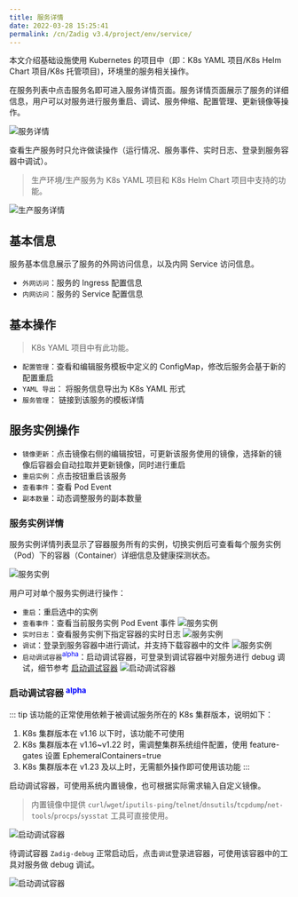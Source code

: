 ```yaml
---
title: 服务详情
date: 2022-03-28 15:25:41
permalink: /cn/Zadig v3.4/project/env/service/
---
```


本文介绍基础设施使用 Kubernetes 的项目中（即：K8s YAML 项目/K8s Helm Chart 项目/K8s 托管项目)，环境里的服务相关操作。

在服务列表中点击服务名即可进入服务详情页面。服务详情页面展示了服务的详细信息，用户可以对服务进行服务重启、调试、服务伸缩、配置管理、更新镜像等操作。

![服务详情](../../../../_images/service_detail.png)

查看生产服务时只允许做读操作（运行情况、服务事件、实时日志、登录到服务容器中调试）。

> 生产环境/生产服务为 K8s YAML 项目和 K8s Helm Chart 项目中支持的功能。

![生产服务详情](../../../../_images/prod_env_service_detail.png)
	
## 基本信息
服务基本信息展示了服务的外网访问信息，以及内网 Service 访问信息。

- `外网访问`：服务的 Ingress 配置信息
- `内网访问`：服务的 Service 配置信息

## 基本操作
> K8s YAML 项目中有此功能。

- `配置管理`：查看和编辑服务模板中定义的 ConfigMap，修改后服务会基于新的配置重启
- `YAML 导出`： 将服务信息导出为 K8s YAML 形式
- `服务管理`： 链接到该服务的模板详情

## 服务实例操作
- `镜像更新`：点击镜像右侧的编辑按钮，可更新该服务使用的镜像，选择新的镜像后容器会自动拉取并更新镜像，同时进行重启
- `重启实例`：点击按钮重启该服务
- `查看事件`：查看 Pod Event
- `副本数量`：动态调整服务的副本数量

### 服务实例详情

服务实例详情列表显示了容器服务所有的实例，切换实例后可查看每个服务实例（Pod）下的容器（Container）详细信息及健康探测状态。

![服务实例](../../../../_images/service_detail_1.png)

用户可对单个服务实例进行操作：

- `重启`：重启选中的实例
- `查看事件`：查看当前服务实例 Pod Event 事件
![服务实例](../../../../_images/show_pod_event_330.png)
- `实时日志`：查看服务实例下指定容器的实时日志
![服务实例](../../../../_images/show_k8s_service_log.png)
- `调试`：登录到服务容器中进行调试，并支持下载容器中的文件
![服务实例](../../../../_images/exec_to_pod.png)
- `启动调试容器`<sup style='color: blue'>alpha</sup>：启动调试容器，可登录到调试容器中对服务进行 debug 调试，细节参考 [启动调试容器](#启动调试容器-alpha)
![启动调试容器](../../../../_images/zadig_debug_1.png)

### 启动调试容器 <sup style='color: blue'>alpha</sup>

::: tip
该功能的正常使用依赖于被调试服务所在的 K8s 集群版本，说明如下：

1. K8s 集群版本在 v1.16 以下时，该功能不可使用
2. K8s 集群版本在 v1.16~v1.22 时，需调整集群系统组件配置，使用 feature-gates 设置 EphemeralContainers=true
3. K8s 集群版本在 v1.23 及以上时，无需额外操作即可使用该功能
:::

启动调试容器，可使用系统内置镜像，也可根据实际需求输入自定义镜像。
> 内置镜像中提供 `curl`/`wget`/`iputils-ping`/`telnet`/`dnsutils`/`tcpdump`/`net-tools`/`procps`/`sysstat` 工具可直接使用。

![启动调试容器](../../../../_images/zadig_debug_2.png)

待调试容器 `Zadig-debug` 正常启动后，点击`调试`登录进容器，可使用该容器中的工具对服务做 debug 调试。

![启动调试容器](../../../../_images/zadig_debug_3.png)
